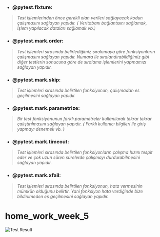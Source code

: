 * ### **@pytest.fixture:**
> _Test işlemlerinden önce gerekli olan verileri sağlayacak kodun çalışmasını sağlayan yapıdır. ( Veritabanı bağlantısını sağlamak, İşlem yapılacak dataları sağlamak vb.)_

* ### **@pytest.mark.order:**
> _Test işlemleri sırasında belirlediğimiz sıralamaya göre fonksiyonların çalışmasını sağlayan yapıdır. Numara ile sıralandırabildiğimiz gibi diğer testlerin sonucuna göre de sıralama işlemlerini yapmamızı sağlayan yapıdır._

* ### **@pytest.mark.skip:**
> _Test işlemleri sırasında belirtilen fonksiyonun, çalışmadan es geçilmesini sağlayan yapıdır._

* ### **@pytest.mark.parametrize:**
> _Bir test fonksiyonunun farklı parametreler kullanılarak tekrar tekrar çalıştırılmasını sağlayan yapıdır. ( Farklı kullanıcı bilgileri ile giriş yapmayı denemek vb. )_

* ### **@pytest.mark.timeout:**
> _Test işlemleri sırasında belirtilen fonksiyonların çalışma hızını tespit eder ve çok uzun süren sürelerde çalışmayı durdurabilmesini sağlayan yapıdır._

* ### **@pytest.mark.xfail:**
> _Test işlemleri sırasında belirtilen fonksiyonun, hata vermesinin mümkün olduğunu belirtir. Yani fonksiyon hata verdiğinde bize bildirilmeden es geçilmesini sağlayan yapıdır._


# home_work_week_5

![Test Result](https://i.ibb.co/8BRw9x0/test-result.png)


